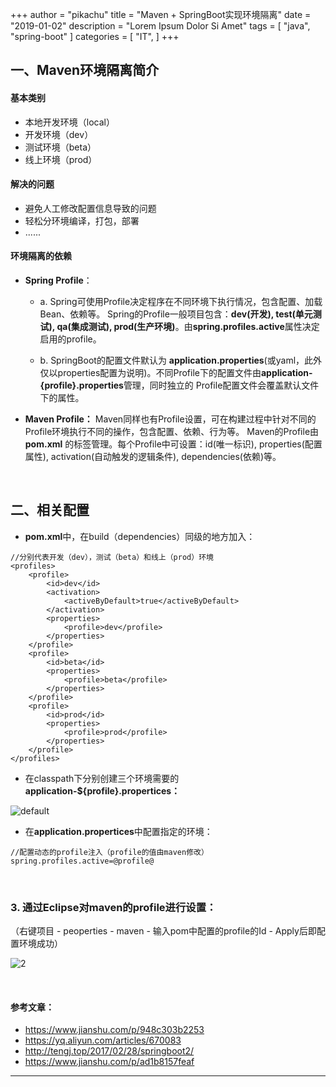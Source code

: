 +++
author = "pikachu"
title = "Maven + SpringBoot实现环境隔离"
date = "2019-01-02"
description = "Lorem Ipsum Dolor Si Amet"
tags = [
    "java",
	"spring-boot"
]
categories = [
    "IT",
]
+++


## 一、Maven环境隔离简介

#### 基本类别
- 本地开发环境（local）
- 开发环境（dev）
- 测试环境（beta）
- 线上环境（prod）

#### 解决的问题

- 避免人工修改配置信息导致的问题
- 轻松分环境编译，打包，部署
- ......

#### 环境隔离的依赖

- **Spring Profile**：
	- a. Spring可使用Profile决定程序在不同环境下执行情况，包含配置、加载Bean、依赖等。
	Spring的Profile一般项目包含：**dev(开发), test(单元测试), qa(集成测试), prod(生产环境)**。由**spring.profiles.active**属性决定启用的profile。
	
	- b. SpringBoot的配置文件默认为 **application.properties**(或yaml，此外仅以properties配置为说明)。不同Profile下的配置文件由**application-{profile}.properties**管理，同时独立的 Profile配置文件会覆盖默认文件下的属性。

- **Maven Profile：**
Maven同样也有Profile设置，可在构建过程中针对不同的Profile环境执行不同的操作，包含配置、依赖、行为等。
Maven的Profile由 **pom.xml** 的标签管理。每个Profile中可设置：id(唯一标识), properties(配置属性), activation(自动触发的逻辑条件), dependencies(依赖)等。

&nbsp;

## 二、相关配置

- **pom.xml**中，在build（dependencies）同级的地方加入：
```
//分别代表开发（dev），测试（beta）和线上（prod）环境
<profiles>
    <profile>
        <id>dev</id>
        <activation>
            <activeByDefault>true</activeByDefault>
        </activation>
        <properties>
            <profile>dev</profile>
        </properties>
    </profile>
    <profile>
        <id>beta</id>
        <properties>
            <profile>beta</profile>
        </properties>
    </profile>
    <profile>
        <id>prod</id>
        <properties>
            <profile>prod</profile>
        </properties>
    </profile>
</profiles>
```

- 在classpath下分别创建三个环境需要的**application-${profile}.propertices：**

![default](https://user-images.githubusercontent.com/38284818/50625172-3790ed80-0f61-11e9-9502-ce07352c2e69.JPG)


- 在**application.propertices**中配置指定的环境：

```
//配置动态的profile注入（profile的值由maven修改）
spring.profiles.active=@profile@
```

&nbsp;
<h3>3. 通过Eclipse对maven的profile进行设置：</h3>
（右键项目 - peoperties - maven - 输入pom中配置的profile的Id - Apply后即配置环境成功）

![2](https://user-images.githubusercontent.com/38284818/50625473-67d98b80-0f63-11e9-9e2b-10005520d02e.JPG)

&nbsp;

#### 参考文章：
- https://www.jianshu.com/p/948c303b2253
- https://yq.aliyun.com/articles/670083
- http://tengj.top/2017/02/28/springboot2/
- https://www.jianshu.com/p/ad1b8157feaf

<hr>
